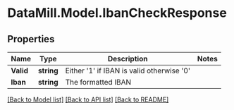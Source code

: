 # DataMill.Model.IbanCheckResponse
## Properties

Name | Type | Description | Notes
------------ | ------------- | ------------- | -------------
**Valid** | **string** | Either &#39;1&#39; if IBAN is valid otherwise &#39;0&#39; | 
**Iban** | **string** | The formatted IBAN | 

[[Back to Model list]](../README.md#documentation-for-models) [[Back to API list]](../README.md#documentation-for-api-endpoints) [[Back to README]](../README.md)

